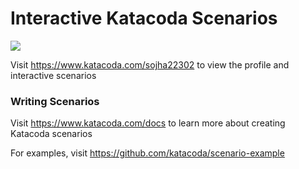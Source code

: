 # Interactive Katacoda Scenarios

[![](http://shields.katacoda.com/katacoda/sojha22302/count.svg)](https://www.katacoda.com/sojha22302 "Get your profile on Katacoda.com")

Visit https://www.katacoda.com/sojha22302 to view the profile and interactive scenarios

### Writing Scenarios
Visit https://www.katacoda.com/docs to learn more about creating Katacoda scenarios

For examples, visit https://github.com/katacoda/scenario-example
